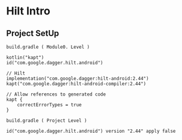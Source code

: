 # Hilt Intro

## Project SetUp
    build.gradle ( Module0. Level )

    kotlin("kapt")
    id("com.google.dagger.hilt.android")
    
    // Hilt
    implementation("com.google.dagger:hilt-android:2.44")
    kapt("com.google.dagger:hilt-android-compiler:2.44")

    // Allow references to generated code
    kapt {
        correctErrorTypes = true
    }

    build.gradle ( Project Level )

    id("com.google.dagger.hilt.android") version "2.44" apply false
